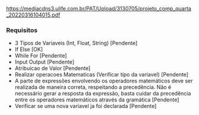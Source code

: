 https://mediacdns3.ulife.com.br/PAT/Upload/3130705/projeto_comp_quarta_20220316104015.pdf

### Requisitos
* 3 Tipos de Variaveis (Int, Float, String) [Pendente]
* If Else [OK]
* While For [Pendente]
* Input Output [Pendente]
* Atribuicao de Valor [Pendente]
* Realizar operacoes Matematicas (Verificar tipo da variavel) [Pendente]
* A parte de expressões envolvendo os operadores matemáticos deve ser realizada de maneira
correta, respeitando a precedência. Não é necessário gerar a resposta da expressão, basta
cuidar da precedência entre os operadores matemáticos através da gramática [Pendente]
* Verificar se uma nova variavel ja foi declarada [Pendente]
